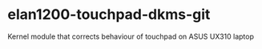 # elan1200-touchpad-dkms-git
Kernel module that corrects behaviour of touchpad on ASUS UX310 laptop
